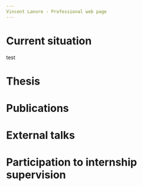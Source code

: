 ```yaml
---
Vincent Lanore - Professional web page
---
```


# Current situation
test

# Thesis

# Publications

# External talks

# Participation to internship supervision
